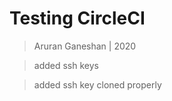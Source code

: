 Testing CircleCI
================

> Aruran Ganeshan | 2020

> added ssh keys

> added ssh key cloned properly
